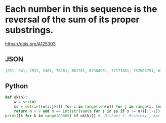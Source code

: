 # Each number in this sequence is the reversal of the sum of its proper substrings\.
https://oeis.org/A125303
## JSON
```JSON
[891, 941, 2931, 5401, 78281, 861761, 67304951, 77171861, 757603751, 6346449411, 6517798231]
```
## Python
```Python
def ok(n):
    w = str(n)
    ss = set(int(w[i:j+1]) for i in range(len(w)) for j in range(i, len(w)))
    return n > 9 and n == int(str(sum(s for s in ss if s != n))[::-1])
print([k for k in range(80000) if ok(k)]) # _Michael S. Branicky_, Apr 02 2022
```
